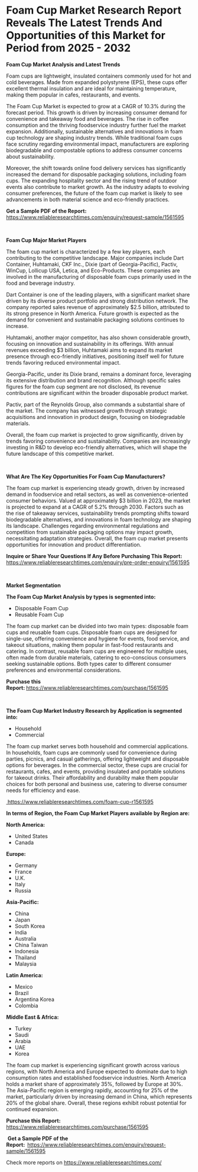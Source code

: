<p><h1>Foam Cup Market Research Report Reveals The Latest Trends And Opportunities of this Market for Period from 2025 - 2032</h1></p><p><strong>Foam Cup Market Analysis and Latest Trends</strong></p>
<p><p>Foam cups are lightweight, insulated containers commonly used for hot and cold beverages. Made from expanded polystyrene (EPS), these cups offer excellent thermal insulation and are ideal for maintaining temperature, making them popular in cafes, restaurants, and events.</p><p>The Foam Cup Market is expected to grow at a CAGR of 10.3% during the forecast period. This growth is driven by increasing consumer demand for convenience and takeaway food and beverages. The rise in coffee consumption and the thriving foodservice industry further fuel the market expansion. Additionally, sustainable alternatives and innovations in foam cup technology are shaping industry trends. While traditional foam cups face scrutiny regarding environmental impact, manufacturers are exploring biodegradable and compostable options to address consumer concerns about sustainability.</p><p>Moreover, the shift towards online food delivery services has significantly increased the demand for disposable packaging solutions, including foam cups. The expanding hospitality sector and the rising trend of outdoor events also contribute to market growth. As the industry adapts to evolving consumer preferences, the future of the foam cup market is likely to see advancements in both material science and eco-friendly practices.</p></p>
<p><strong>Get a Sample PDF of the Report:&nbsp;</strong> <a href="https://www.reliableresearchtimes.com/enquiry/request-sample/1561595?utm_campaign=3227&utm_medium=2&utm_source=Github&utm_content=ia&utm_term=04042025&utm_id=foam-cup">https://www.reliableresearchtimes.com/enquiry/request-sample/1561595</a></p>
<p>&nbsp;</p>
<p><strong>Foam Cup Major Market Players</strong></p>
<p><p>The foam cup market is characterized by a few key players, each contributing to the competitive landscape. Major companies include Dart Container, Huhtamaki, CKF Inc., Dixie (part of Georgia-Pacific), Pactiv, WinCup, Lollicup USA, Letica, and Eco-Products. These companies are involved in the manufacturing of disposable foam cups primarily used in the food and beverage industry.</p><p>Dart Container is one of the leading players, with a significant market share driven by its diverse product portfolio and strong distribution network. The company reported sales revenue of approximately $2.5 billion, attributed to its strong presence in North America. Future growth is expected as the demand for convenient and sustainable packaging solutions continues to increase.</p><p>Huhtamaki, another major competitor, has also shown considerable growth, focusing on innovation and sustainability in its offerings. With annual revenues exceeding $3 billion, Huhtamaki aims to expand its market presence through eco-friendly initiatives, positioning itself well for future trends favoring reduced environmental impact.</p><p>Georgia-Pacific, under its Dixie brand, remains a dominant force, leveraging its extensive distribution and brand recognition. Although specific sales figures for the foam cup segment are not disclosed, its revenue contributions are significant within the broader disposable product market.</p><p>Pactiv, part of the Reynolds Group, also commands a substantial share of the market. The company has witnessed growth through strategic acquisitions and innovation in product design, focusing on biodegradable materials.</p><p>Overall, the foam cup market is projected to grow significantly, driven by trends favoring convenience and sustainability. Companies are increasingly investing in R&D to develop eco-friendly alternatives, which will shape the future landscape of this competitive market.</p></p>
<p>&nbsp;</p>
<p><strong>What Are The Key Opportunities For Foam Cup Manufacturers?</strong></p>
<p><p>The foam cup market is experiencing steady growth, driven by increased demand in foodservice and retail sectors, as well as convenience-oriented consumer behaviors. Valued at approximately $3 billion in 2023, the market is projected to expand at a CAGR of 5.2% through 2030. Factors such as the rise of takeaway services, sustainability trends prompting shifts toward biodegradable alternatives, and innovations in foam technology are shaping its landscape. Challenges regarding environmental regulations and competition from sustainable packaging options may impact growth, necessitating adaptation strategies. Overall, the foam cup market presents opportunities for innovation and product differentiation.</p></p>
<p><strong>Inquire or Share Your Questions If Any Before Purchasing This Report:</strong> <a href="https://www.reliableresearchtimes.com/enquiry/pre-order-enquiry/1561595?utm_campaign=3227&utm_medium=2&utm_source=Github&utm_content=ia&utm_term=04042025&utm_id=foam-cup">https://www.reliableresearchtimes.com/enquiry/pre-order-enquiry/1561595</a></p>
<p>&nbsp;</p>
<p><strong>Market Segmentation</strong></p>
<p><strong>The Foam Cup Market Analysis by types is segmented into:</strong></p>
<p><ul><li>Disposable Foam Cup</li><li>Reusable Foam Cup</li></ul></p>
<p><p>The foam cup market can be divided into two main types: disposable foam cups and reusable foam cups. Disposable foam cups are designed for single-use, offering convenience and hygiene for events, food service, and takeout situations, making them popular in fast-food restaurants and catering. In contrast, reusable foam cups are engineered for multiple uses, often made from durable materials, catering to eco-conscious consumers seeking sustainable options. Both types cater to different consumer preferences and environmental considerations.</p></p>
<p><strong>Purchase this Report:&nbsp;</strong><a href="https://www.reliableresearchtimes.com/purchase/1561595?utm_campaign=3227&utm_medium=2&utm_source=Github&utm_content=ia&utm_term=04042025&utm_id=foam-cup">https://www.reliableresearchtimes.com/purchase/1561595</a></p>
<p>&nbsp;</p>
<p><strong>The Foam Cup Market Industry Research by Application is segmented into:</strong></p>
<p><ul><li>Household</li><li>Commercial</li></ul></p>
<p><p>The foam cup market serves both household and commercial applications. In households, foam cups are commonly used for convenience during parties, picnics, and casual gatherings, offering lightweight and disposable options for beverages. In the commercial sector, these cups are crucial for restaurants, cafes, and events, providing insulated and portable solutions for takeout drinks. Their affordability and durability make them popular choices for both personal and business use, catering to diverse consumer needs for efficiency and ease.</p></p>
<p><a href="https://www.reliableresearchtimes.com/foam-cup-r1561595?utm_campaign=3227&utm_medium=2&utm_source=Github&utm_content=ia&utm_term=04042025&utm_id=foam-cup">&nbsp;https://www.reliableresearchtimes.com/foam-cup-r1561595</a></p>
<p><strong>In terms of Region, the Foam Cup Market Players available by Region are:</strong></p>
<p>
    <p> <strong> North America: </strong>
        <ul>
            <li>United States</li>
            <li>Canada</li>
        </ul>
        </p> 
    <p> <strong> Europe: </strong>
        <ul>
            <li>Germany</li>
            <li>France</li>
            <li>U.K.</li>
            <li>Italy</li>
            <li>Russia</li>
        </ul>
        </p> 
    <p> <strong> Asia-Pacific: </strong>
        <ul>
            <li>China</li>
            <li>Japan</li>
            <li>South Korea</li>
            <li>India</li>
            <li>Australia</li>
            <li>China Taiwan</li>
            <li>Indonesia</li>
            <li>Thailand</li>
            <li>Malaysia</li>
        </ul>
        </p> 
    <p> <strong> Latin America: </strong>
        <ul>
            <li>Mexico</li>
            <li>Brazil</li>
            <li>Argentina Korea</li>
            <li>Colombia</li>
        </ul>
        </p> 
    <p> <strong> Middle East & Africa: </strong>
        <ul>
            <li>Turkey</li>
            <li>Saudi</li>
            <li>Arabia</li>
            <li>UAE</li>
            <li>Korea</li>
        </ul>
    </p>
    </p>
<p><p>The foam cup market is experiencing significant growth across various regions, with North America and Europe expected to dominate due to high consumption rates and established foodservice industries. North America holds a market share of approximately 35%, followed by Europe at 30%. The Asia-Pacific region is emerging rapidly, accounting for 25% of the market, particularly driven by increasing demand in China, which represents 20% of the global share. Overall, these regions exhibit robust potential for continued expansion.</p></p>
<p><strong>Purchase this Report: </strong><a href="https://www.reliableresearchtimes.com/purchase/1561595?utm_campaign=3227&utm_medium=2&utm_source=Github&utm_content=ia&utm_term=04042025&utm_id=foam-cup">https://www.reliableresearchtimes.com/purchase/1561595</a></p>
<p>&nbsp;<strong>Get a Sample PDF of the Report:&nbsp;&nbsp;</strong><a href="https://www.reliableresearchtimes.com/enquiry/request-sample/1561595?utm_campaign=3227&utm_medium=2&utm_source=Github&utm_content=ia&utm_term=04042025&utm_id=foam-cup">https://www.reliableresearchtimes.com/enquiry/request-sample/1561595</a></p>
<p><strong></strong></p>
<p>Check more reports on <a href="https://www.reliableresearchtimes.com/?utm_campaign=3227&utm_medium=2&utm_source=Github&utm_content=ia&utm_term=04042025&utm_id=foam-cup">https://www.reliableresearchtimes.com/</a></p>
